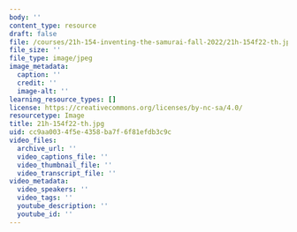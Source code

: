 ```yaml
---
body: ''
content_type: resource
draft: false
file: /courses/21h-154-inventing-the-samurai-fall-2022/21h-154f22-th.jpg
file_size: ''
file_type: image/jpeg
image_metadata:
  caption: ''
  credit: ''
  image-alt: ''
learning_resource_types: []
license: https://creativecommons.org/licenses/by-nc-sa/4.0/
resourcetype: Image
title: 21h-154f22-th.jpg
uid: cc9aa003-4f5e-4358-ba7f-6f81efdb3c9c
video_files:
  archive_url: ''
  video_captions_file: ''
  video_thumbnail_file: ''
  video_transcript_file: ''
video_metadata:
  video_speakers: ''
  video_tags: ''
  youtube_description: ''
  youtube_id: ''
---
```

